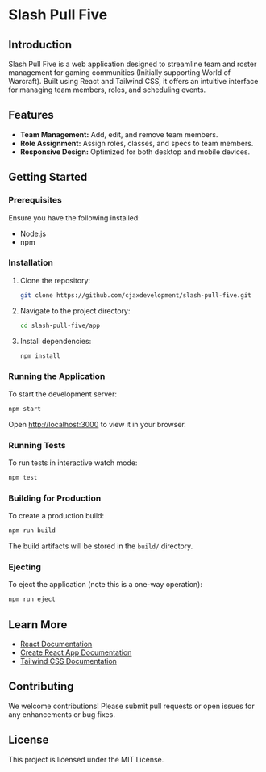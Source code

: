 # Slash Pull Five

## Introduction

Slash Pull Five is a web application designed to streamline team and roster management for gaming communities (Initially supporting World of Warcraft). Built using React and Tailwind CSS, it offers an intuitive interface for managing team members, roles, and scheduling events.

## Features

- **Team Management:** Add, edit, and remove team members.
- **Role Assignment:** Assign roles, classes, and specs to team members.
- **Responsive Design:** Optimized for both desktop and mobile devices.

## Getting Started

### Prerequisites

Ensure you have the following installed:
- Node.js
- npm

### Installation

1. Clone the repository:
    ```bash
    git clone https://github.com/cjaxdevelopment/slash-pull-five.git
    ```
2. Navigate to the project directory:
    ```bash
    cd slash-pull-five/app
    ```
3. Install dependencies:
    ```bash
    npm install
    ```

### Running the Application

To start the development server:
```bash
npm start
```
Open [http://localhost:3000](http://localhost:3000) to view it in your browser.

### Running Tests

To run tests in interactive watch mode:
```bash
npm test
```

### Building for Production

To create a production build:
```bash
npm run build
```
The build artifacts will be stored in the `build/` directory.

### Ejecting

To eject the application (note this is a one-way operation):
```bash
npm run eject
```

## Learn More

- [React Documentation](https://reactjs.org/)
- [Create React App Documentation](https://facebook.github.io/create-react-app/docs/getting-started)
- [Tailwind CSS Documentation](https://tailwindcss.com/docs)

## Contributing

We welcome contributions! Please submit pull requests or open issues for any enhancements or bug fixes.

## License

This project is licensed under the MIT License.